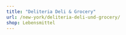 ```yaml
---
title: "Deliteria Deli & Grocery"
url: /new-york/deliteria-deli-und-grocery/
shop: Lebensmittel
---
```


